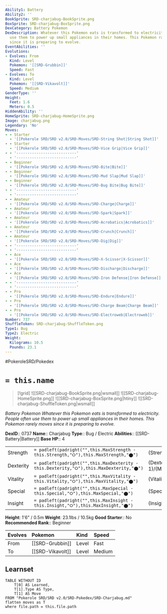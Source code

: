 ```yaml
---
Ability1: Battery
Ability2: ''
BookSprite: SRD-charjabug-BookSprite.png
BoxSprite: SRD-charjabug-BoxSprite.png
DexCategory: Battery Pokemon
DexDescription: Whatever this Pokemon eats is transformed to electricity. People often
  use them to power up small appliances in their homes. This Pokemon rarely moves
  since it is preparing to evolve.
EventAbilities: ''
Evolutions:
- Evolves: From
  Kind: Level
  Pokemon: '[[SRD-Grubbin]]'
  Speed: Fast
- Evolves: To
  Kind: Level
  Pokemon: '[[SRD-Vikavolt]]'
  Speed: Medium
GenderType: ''
Height:
  Feet: 1.6
  Meters: 0.5
HiddenAbility: ''
HomeSprite: SRD-charjabug-HomeSprite.png
Image: charjabug.png
Legendary: 'No'
Moves:
- - Starter
  - '[[Pokerole SRD/SRD v2.0/SRD-Moves/SRD-String Shot|String Shot]]'
- - Starter
  - '[[Pokerole SRD/SRD v2.0/SRD-Moves/SRD-Vice Grip|Vice Grip]]'
- - '---------------------------'
  - '---------------------------'
- - Beginner
  - '[[Pokerole SRD/SRD v2.0/SRD-Moves/SRD-Bite|Bite]]'
- - Beginner
  - '[[Pokerole SRD/SRD v2.0/SRD-Moves/SRD-Mud Slap|Mud Slap]]'
- - Beginner
  - '[[Pokerole SRD/SRD v2.0/SRD-Moves/SRD-Bug Bite|Bug Bite]]'
- - '---------------------------'
  - '---------------------------'
- - Amateur
  - '[[Pokerole SRD/SRD v2.0/SRD-Moves/SRD-Charge|Charge]]'
- - Amateur
  - '[[Pokerole SRD/SRD v2.0/SRD-Moves/SRD-Spark|Spark]]'
- - Amateur
  - '[[Pokerole SRD/SRD v2.0/SRD-Moves/SRD-Acrobatics|Acrobatics]]'
- - Amateur
  - '[[Pokerole SRD/SRD v2.0/SRD-Moves/SRD-Crunch|Crunch]]'
- - Amateur
  - '[[Pokerole SRD/SRD v2.0/SRD-Moves/SRD-Dig|Dig]]'
- - '---------------------------'
  - '---------------------------'
- - Ace
  - '[[Pokerole SRD/SRD v2.0/SRD-Moves/SRD-X-Scissor|X-Scissor]]'
- - Ace
  - '[[Pokerole SRD/SRD v2.0/SRD-Moves/SRD-Discharge|Discharge]]'
- - Ace
  - '[[Pokerole SRD/SRD v2.0/SRD-Moves/SRD-Iron Defense|Iron Defense]]'
- - '---------------------------'
  - '---------------------------'
- - Pro
  - '[[Pokerole SRD/SRD v2.0/SRD-Moves/SRD-Endure|Endure]]'
- - Pro
  - '[[Pokerole SRD/SRD v2.0/SRD-Moves/SRD-Charge Beam|Charge Beam]]'
- - Pro
  - '[[Pokerole SRD/SRD v2.0/SRD-Moves/SRD-Electroweb|Electroweb]]'
Number: 737
ShuffleToken: SRD-charjabug-ShuffleToken.png
Type1: Bug
Type2: Electric
Weight:
  Kilograms: 10.5
  Pounds: 23.1
---
```


#PokeroleSRD/Pokedex

# `= this.name`

> [!grid]
> ![[SRD-charjabug-BookSprite.png|wsmall]]
> ![[SRD-charjabug-HomeSprite.png]]
> ![[SRD-charjabug-BoxSprite.png|htiny]]
> ![[SRD-charjabug-ShuffleToken.png|wsmall]]


*Battery Pokemon*
*Whatever this Pokemon eats is transformed to electricity. People often use them to power up small appliances in their homes. This Pokemon rarely moves since it is preparing to evolve.*

**DexID**:: 0737
**Name**:: Charjabug
**Type**:: Bug / Electric
**Abilities**:: [[SRD-Battery|Battery]]
**Base HP**:: 4

|           |                                                                                        |                                          |
| --------- | -------------------------------------------------------------------------------------- | ---------------------------------------- |
| Strength  | `= padleft(padright("",this.MaxStrength - this.Strength,"⭘"),this.MaxStrength,"⬤")`    | (Strength::2)/(MaxStrength::5)   |
| Dexterity | `= padleft(padright("",this.MaxDexterity - this.Dexterity,"⭘"),this.MaxDexterity,"⬤")` | (Dexterity:: 1)/(MaxDexterity::3) |
| Vitality  | `= padleft(padright("",this.MaxVitality - this.Vitality,"⭘"),this.MaxVitality,"⬤")`    | (Vitality::3)/(MaxVitality::6)   |
| Special   | `= padleft(padright("",this.MaxSpecial - this.Special,"⭘"),this.MaxSpecial,"⬤")`       | (Special::2)/(MaxSpecial::4)     |
| Insight   | `= padleft(padright("",this.MaxInsight - this.Insight,"⭘"),this.MaxInsight,"⬤")`       | (Insight::2)/(MaxInsight::5)     |

**Height**: 1'6" / 0.5m
**Weight**: 23.1lbs / 10.5kg
**Good Starter**:: No
**Recommended Rank**:: Beginner

| Evolves   | Pokemon          | Kind   | Speed   |
|:----------|:-----------------|:-------|:--------|
| From      | [[SRD-Grubbin]]  | Level  | Fast    |
| To        | [[SRD-Vikavolt]] | Level  | Medium  |

## Learnset

```dataview
TABLE WITHOUT ID
    T[0] AS Learned,
    T[1].Type AS Type,
    T[1] AS Move
FROM "Pokerole SRD/SRD v2.0/SRD-Pokedex/SRD-Charjabug.md"
flatten moves as T
where file.path = this.file.path
```

